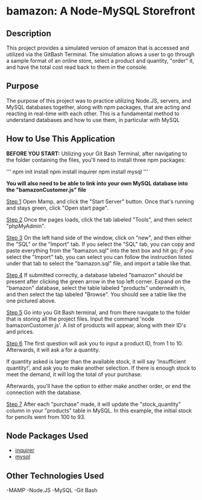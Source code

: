 # bamazon: A Node-MySQL Storefront

## Description

This project provides a simulated version of amazon that is accessed and utilized via the GitBash Terminal. The simulation allows a user to go through a sample format of an online store, select a product and quantity, "order" it, and have the total cost read back to them in the console.

## Purpose

The purpose of this project was to practice utilizing Node.JS, servers, and MySQL databases together, along with npm packages, that are acting and reacting in real-time with each other. This is a fundamental method to understand databases and how to use them, in particular with MySQL

## How to Use This Application

**BEFORE YOU START:** Utilizing your Git Bash Terminal, after navigating to the folder containing the files, you'll need to install three npm packages:

'''
npm init install
npm install inquirer
npm install mysql
'''

**You will also need to be able to link into your own MySQL database into the "bamazonCustomer.js" file**

[Step 1](images/startMAMP.png)
Open Mamp, and click the "Start Server" button. Once that's running and stays green, click "Open start page".

[Step 2](images/startphpMyAdmin.png)
Once the pages loads, click the tab labeled "Tools", and then select "phpMyAdmin".

[Step 3](images/startMySQL.png)
On the left hand side of the window, click on "new", and then either the "SQL" or the "Import" tab. If you select the "SQL" tab, you can copy and paste everything from the "bamazon.sql" into the text box and hit go; if you select the "Import" tab, you can select you can follow the instruction listed under that tab to select the "bamazon.sql" file, and import a table like that. 

[Step 4](images/startProductTable.png)
If submitted correctly, a database labeled "bamazon" should be present after clicking the green arrow in the top left corner. Expand on the "bamazon" database,  select the table labeled "products" underneath in, and then select the tap labeled "Browse". You should see a table like the one pictured above.

[Step 5](images/startNodeJs.png)
Go into you Git Bash terminal, and from there navigate to the folder that is storing all the project files. Input the command 'node bamazonCustomer.js'. A list of products will appear, along with their ID's and prices. 

[Step 6](images/startNodeJs2.png)
The first question will ask you to input a product ID, from 1 to 10. Afterwards, it will ask a for a quantity.

If quantity asked is larger than the available stock, it will say 'Insufficient quantity!', and ask you to make another selection. If there is enough stock to meet the demand, it will log the total of your purchase.

Afterwards, you'll have the option to either make another order, or end the connection with the database. 

[Step 7](images/endProductTable.png)
After each "purchase" made, it will update the "stock_quantity" column in your "products" table in MySQL. In this example, the initial stock for pencils went from 100 to 93.

## Node Packages Used

* [inquirer](https://www.npmjs.com/package/inquirer)
* [mysql](https://www.npmjs.com/package/mysql)

## Other Technologies Used

-MAMP
-Node.JS
-MySQL
-Git Bash